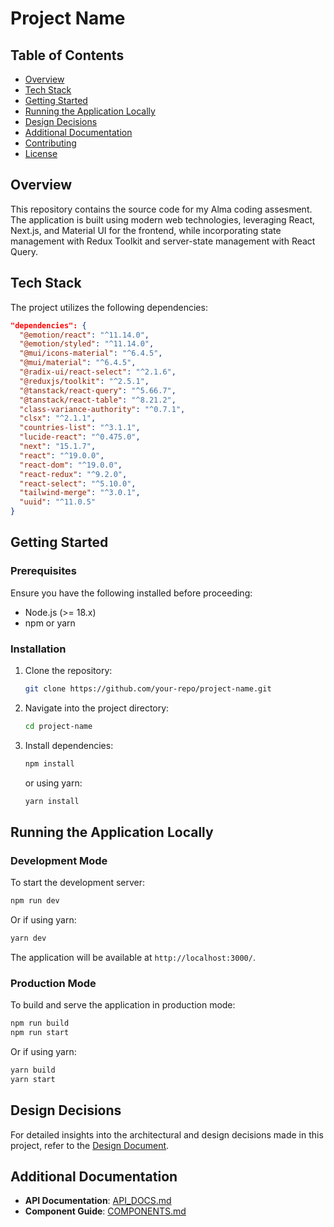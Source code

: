 # Project Name

## Table of Contents

- [Overview](#overview)
- [Tech Stack](#tech-stack)
- [Getting Started](#getting-started)
- [Running the Application Locally](#running-the-application-locally)
- [Design Decisions](#design-decisions)
- [Additional Documentation](#additional-documentation)
- [Contributing](#contributing)
- [License](#license)

## Overview

This repository contains the source code for my Alma coding assesment. The application is built using modern web technologies, leveraging React, Next.js, and Material UI for the frontend, while incorporating state management with Redux Toolkit and server-state management with React Query.

## Tech Stack

The project utilizes the following dependencies:

```json
"dependencies": {
  "@emotion/react": "^11.14.0",
  "@emotion/styled": "^11.14.0",
  "@mui/icons-material": "^6.4.5",
  "@mui/material": "^6.4.5",
  "@radix-ui/react-select": "^2.1.6",
  "@reduxjs/toolkit": "^2.5.1",
  "@tanstack/react-query": "^5.66.7",
  "@tanstack/react-table": "^8.21.2",
  "class-variance-authority": "^0.7.1",
  "clsx": "^2.1.1",
  "countries-list": "^3.1.1",
  "lucide-react": "^0.475.0",
  "next": "15.1.7",
  "react": "^19.0.0",
  "react-dom": "^19.0.0",
  "react-redux": "^9.2.0",
  "react-select": "^5.10.0",
  "tailwind-merge": "^3.0.1",
  "uuid": "^11.0.5"
}
```

## Getting Started

### Prerequisites

Ensure you have the following installed before proceeding:

- Node.js (>= 18.x)
- npm or yarn

### Installation

1. Clone the repository:
   ```sh
   git clone https://github.com/your-repo/project-name.git
   ```
2. Navigate into the project directory:
   ```sh
   cd project-name
   ```
3. Install dependencies:
   ```sh
   npm install
   ```
   or using yarn:
   ```sh
   yarn install
   ```

## Running the Application Locally

### Development Mode

To start the development server:

```sh
npm run dev
```

Or if using yarn:

```sh
yarn dev
```

The application will be available at `http://localhost:3000/`.

### Production Mode

To build and serve the application in production mode:

```sh
npm run build
npm run start
```

Or if using yarn:

```sh
yarn build
yarn start
```

## Design Decisions

For detailed insights into the architectural and design decisions made in this project, refer to the [Design Document](./docs/DESIGN.md).

## Additional Documentation

- **API Documentation**: [API_DOCS.md](./docs/API_DOCS.md)
- **Component Guide**: [COMPONENTS.md](./docs/COMPONENTS.md)

